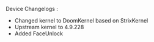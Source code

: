 Device Changelogs :
- Changed kernel to DoomKernel based on StrixKernel
- Upstream kernel to 4.9.228
- Added FaceUnlock